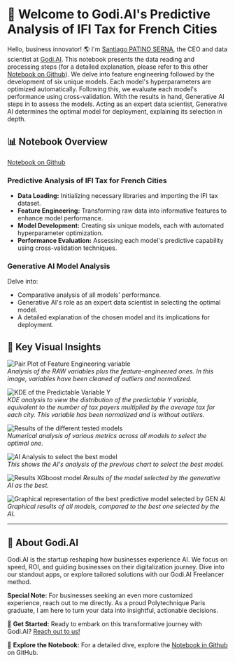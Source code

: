 # 🚀  Welcome to Godi.AI's Predictive Analysis of IFI Tax for French Cities

Hello, business innovator! 🌎 I'm [Santiago PATINO SERNA](https://www.linkedin.com/in/santiago-patino/), the CEO and data scientist at [Godi.AI](https://godi.ai/). This notebook presents the data reading and processing steps (for a detailed explanation, please refer to this other [Notebook on Github](https://github.com/santiagopatinoserna/5YearFrenchWealthAnalysis/blob/main/Script/Exploration/Data%20Exploration%20and%20Initial%20Analysis.ipynb)). We delve into feature engineering followed by the development of six unique models. Each model's hyperparameters are optimized automatically. Following this, we evaluate each model's performance using cross-validation. With the results in hand, Generative AI steps in to assess the models. Acting as an expert data scientist, Generative AI determines the optimal model for deployment, explaining its selection in depth.

## 📊 Notebook Overview 
[Notebook on Github](https://github.com/santiagopatinoserna/TensorFlow_Prediction_5YearFrench_IFI/blob/main/Script/Model_selection_ML_NN.ipynb)  

### Predictive Analysis of IFI Tax for French Cities

- **Data Loading:** Initializing necessary libraries and importing the IFI tax dataset.
- **Feature Engineering:** Transforming raw data into informative features to enhance model performance.
- **Model Development:** Creating six unique models, each with automated hyperparameter optimization.
- **Performance Evaluation:** Assessing each model's predictive capability using cross-validation techniques.

### Generative AI Model Analysis

Delve into:
- Comparative analysis of all models' performance.
- Generative AI's role as an expert data scientist in selecting the optimal model.
- A detailed explanation of the chosen model and its implications for deployment.


## 📸 Key Visual Insights

![Pair Plot of Feature Engineering variable](https://drive.google.com/uc?export=view&id=1AYVkEcBwaNRV7SYe3b4NVvB4GZAxTamA)  
*Analysis of the RAW variables plus the feature-engineered ones. In this image, variables have been cleaned of outliers and normalized.*

![KDE of the Predictable Variable Y](https://drive.google.com/uc?export=view&id=1AYZxrO84QWsuCw3qU2kv9Z0kxclMNCQS)  
*KDE analysis to view the distribution of the predictable Y variable, equivalent to the number of tax payers multiplied by the average tax for each city. This variable has been normalized and is without outliers.*

![Results of the different tested models](https://drive.google.com/uc?export=view&id=1AiKaGMoQ7V1PF4QgQZXDHBL_vGGMxe0y)  
*Numerical analysis of various metrics across all models to select the optimal one.*

![AI Analysis to select the best model](https://drive.google.com/uc?export=view&id=1Ahiym3e69XDaTOqpktqRGYhHawW5v_ks)  
*This shows the AI's analysis of the previous chart to select the best model.*

![Results XGboost model](https://drive.google.com/uc?export=view&id=1AbNa3WRHvWRkZo_czA6L5Rl8ZQkPLjKh)
*Results of the model selected by the generative AI as the best.*

![Graphical representation of the best predictive model selected by GEN AI](https://drive.google.com/uc?export=view&id=1AlAF2HVU3I0YDkyI6WdrGF3mdJP6M2vq)
*Graphical results of all models, compared to the best one selected by the AI.*

---

## 🤖 About Godi.AI

Godi.AI is the startup reshaping how businesses experience AI. We focus on speed, ROI, and guiding businesses on their digitalization journey. Dive into our standout apps, or explore tailored solutions with our Godi.AI Freelancer method.

**Special Note:** For businesses seeking an even more customized experience, reach out to me directly. As a proud Polytechnique Paris graduate, I am here to turn your data into insightful, actionable decisions.

📩 **Get Started:** Ready to embark on this transformative journey with Godi.AI? [Reach out to us!](https://godi.ai/freelancing/)

📔 **Explore the Notebook:** For a detailed dive, explore the [Notebook in Github](https://github.com/santiagopatinoserna/TensorFlow_Prediction_5YearFrench_IFI/blob/main/Script/Model_selection_ML_NN.ipynb) on GitHub.
